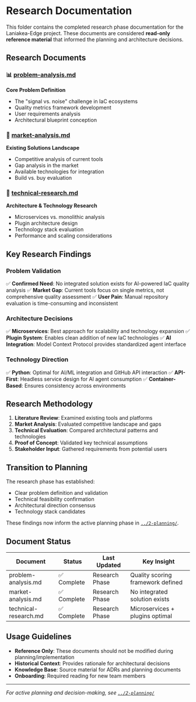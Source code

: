 # Research Documentation

This folder contains the completed research phase documentation for the Laniakea-Edge project. These documents are considered **read-only reference material** that informed the planning and architecture decisions.

## Research Documents

### 📊 [problem-analysis.md](./problem-analysis.md)
**Core Problem Definition**
- The "signal vs. noise" challenge in IaC ecosystems
- Quality metrics framework development
- User requirements analysis
- Architectural blueprint conception

### 🏪 [market-analysis.md](./market-analysis.md)
**Existing Solutions Landscape**
- Competitive analysis of current tools
- Gap analysis in the market
- Available technologies for integration
- Build vs. buy evaluation

### 🔧 [technical-research.md](./technical-research.md)
**Architecture & Technology Research**
- Microservices vs. monolithic analysis
- Plugin architecture design
- Technology stack evaluation
- Performance and scaling considerations

## Key Research Findings

### Problem Validation
✅ **Confirmed Need**: No integrated solution exists for AI-powered IaC quality analysis
✅ **Market Gap**: Current tools focus on single metrics, not comprehensive quality assessment
✅ **User Pain**: Manual repository evaluation is time-consuming and inconsistent

### Architecture Decisions
✅ **Microservices**: Best approach for scalability and technology expansion
✅ **Plugin System**: Enables clean addition of new IaC technologies
✅ **AI Integration**: Model Context Protocol provides standardized agent interface

### Technology Direction
✅ **Python**: Optimal for AI/ML integration and GitHub API interaction
✅ **API-First**: Headless service design for AI agent consumption
✅ **Container-Based**: Ensures consistency across environments

## Research Methodology

1. **Literature Review**: Examined existing tools and platforms
2. **Market Analysis**: Evaluated competitive landscape and gaps
3. **Technical Evaluation**: Compared architectural patterns and technologies
4. **Proof of Concept**: Validated key technical assumptions
5. **Stakeholder Input**: Gathered requirements from potential users

## Transition to Planning

The research phase has established:
- Clear problem definition and validation
- Technical feasibility confirmation
- Architectural direction consensus
- Technology stack candidates

These findings now inform the active planning phase in [`../2-planning/`](../2-planning/).

## Document Status

| Document | Status | Last Updated | Key Insight |
|----------|--------|--------------|-------------|
| problem-analysis.md | ✅ Complete | Research Phase | Quality scoring framework defined |
| market-analysis.md | ✅ Complete | Research Phase | No integrated solution exists |
| technical-research.md | ✅ Complete | Research Phase | Microservices + plugins optimal |

## Usage Guidelines

- **Reference Only**: These documents should not be modified during planning/implementation
- **Historical Context**: Provides rationale for architectural decisions
- **Knowledge Base**: Source material for ADRs and planning documents
- **Onboarding**: Required reading for new team members

---

*For active planning and decision-making, see [`../2-planning/`](../2-planning/)*